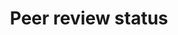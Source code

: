 ---
title: 'Peer review status'
field: 'is.item.reviewStatus'
slug: 'global-peer-review-status'
description: 'Whether the resource has been peer reviewed'
comment: 'select from control list'
required: False
vocabulary: 'vocabulary.txt'
module: 'Status'
cluster: 'Global'
policy: 'Controlled value. Single select from control list.'
layout: 'home'
---